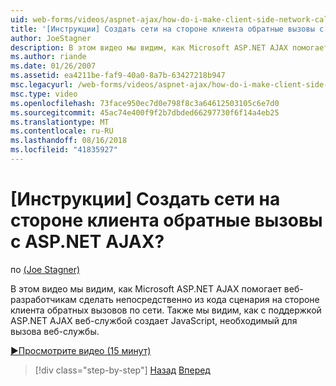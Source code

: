 ```yaml
---
uid: web-forms/videos/aspnet-ajax/how-do-i-make-client-side-network-callbacks-with-aspnet-ajax
title: '[Инструкции] Создать сети на стороне клиента обратные вызовы с ASP.NET AJAX? | Документы Майкрософт'
author: JoeStagner
description: В этом видео мы видим, как Microsoft ASP.NET AJAX помогает веб-разработчикам сделать непосредственно из кода сценария на стороне клиента обратных вызовов по сети. Мы также увидеть, как ASP.NET...
ms.author: riande
ms.date: 01/26/2007
ms.assetid: ea4211be-faf9-40a0-8a7b-63427218b947
msc.legacyurl: /web-forms/videos/aspnet-ajax/how-do-i-make-client-side-network-callbacks-with-aspnet-ajax
msc.type: video
ms.openlocfilehash: 73face950ec7d0e798f8c3a64612503105c6e7d0
ms.sourcegitcommit: 45ac74e400f9f2b7dbded66297730f6f14a4eb25
ms.translationtype: MT
ms.contentlocale: ru-RU
ms.lasthandoff: 08/16/2018
ms.locfileid: "41835927"
---
```

<a name="how-do-i-make-client-side-network-callbacks-with-aspnet-ajax"></a>[Инструкции] Создать сети на стороне клиента обратные вызовы с ASP.NET AJAX?
====================
по [(Joe Stagner)](https://github.com/JoeStagner)

В этом видео мы видим, как Microsoft ASP.NET AJAX помогает веб-разработчикам сделать непосредственно из кода сценария на стороне клиента обратных вызовов по сети. Также мы видим, как с поддержкой ASP.NET AJAX веб-службой создает JavaScript, необходимый для вызова веб-службы.

[&#9654;Просмотрите видео (15 минут)](https://channel9.msdn.com/Blogs/ASP-NET-Site-Videos/how-do-i-make-client-side-network-callbacks-with-aspnet-ajax)

> [!div class="step-by-step"]
> [Назад](how-do-i-implement-dynamic-partial-page-updates-with-aspnet-ajax.md)
> [Вперед](how-do-i-add-aspnet-ajax-features-to-an-existing-web-application.md)
